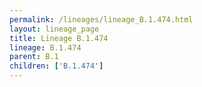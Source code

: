 ```yaml
---
permalink: /lineages/lineage_B.1.474.html
layout: lineage_page
title: Lineage B.1.474
lineage: B.1.474
parent: B.1
children: ['B.1.474']
---
```

